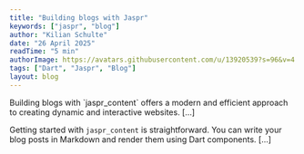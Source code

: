 ```yaml
---
title: "Building blogs with Jaspr"
keywords: ["jaspr", "blog"]
author: "Kilian Schulte"
date: "26 April 2025"
readTime: "5 min"
authorImage: https://avatars.githubusercontent.com/u/13920539?s=96&v=4
tags: ["Dart", "Jaspr", "Blog"]
layout: blog
---
```


<DropCap />
Building blogs with `jaspr_content` offers a modern and efficient approach to creating dynamic and interactive websites. [...]

<PostBreak />

Getting started with `jaspr_content` is straightforward. You can write your blog posts in Markdown and render them using Dart components. [...]
